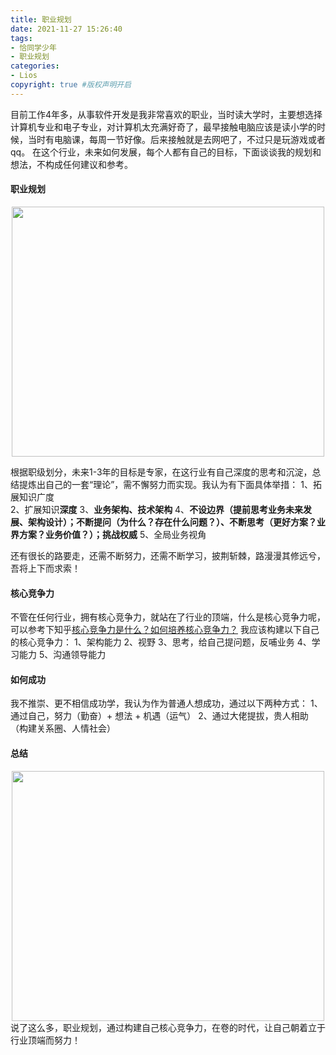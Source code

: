 ```yaml
---
title: 职业规划
date: 2021-11-27 15:26:40
tags:
- 恰同学少年
- 职业规划
categories:
- Lios   
copyright: true #版权声明开启     
---
```

目前工作4年多，从事软件开发是我非常喜欢的职业，当时读大学时，主要想选择计算机专业和电子专业，对计算机太充满好奇了，最早接触电脑应该是读小学的时候，当时有电脑课，每周一节好像。后来接触就是去网吧了，不过只是玩游戏或者qq。
在这个行业，未来如何发展，每个人都有自己的目标，下面谈谈我的规划和想法，不构成任何建议和参考。

#### 职业规划

<!-- ![职业规划.png](职业规划.png =100x100) -->
 
<div align="center"><img src="职业规划.png" width = "500" height = "400"/></div>

根据职级划分，未来1-3年的目标是专家，在这行业有自己深度的思考和沉淀，总结提炼出自己的一套“理论”，需不懈努力而实现。我认为有下面具体举措： 
1、拓展知识广度  
2、扩展知识**深度** 
3、**业务架构、技术架构**
4、**不设边界（提前思考业务未来发展、架构设计）；不断提问（为什么？存在什么问题？）、不断思考（更好方案？业界方案？业务价值？）；挑战权威**
5、全局业务视角


还有很长的路要走，还需不断努力，还需不断学习，披荆斩棘，路漫漫其修远兮，吾将上下而求索！

#### 核心竞争力
不管在任何行业，拥有核心竞争力，就站在了行业的顶端，什么是核心竞争力呢，可以参考下知乎[核心竞争力是什么？如何培养核心竞争力？](https://www.zhihu.com/question/403304892)
我应该构建以下自己的核心竞争力：
1、架构能力
2、视野
3、思考，给自己提问题，反哺业务
4、学习能力
5、沟通领导能力

#### 如何成功
我不推崇、更不相信成功学，我认为作为普通人想成功，通过以下两种方式：
1、通过自己，努力（勤奋）+ 想法 + 机遇（运气）
2、通过大佬提拔，贵人相助（构建关系圈、人情社会）
#### 总结
<div align="center"><img src="1.png" width = "500" height = "400"/></div>
说了这么多，职业规划，通过构建自己核心竞争力，在卷的时代，让自己朝着立于行业顶端而努力！
